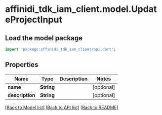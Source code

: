 # affinidi_tdk_iam_client.model.UpdateProjectInput

## Load the model package

```dart
import 'package:affinidi_tdk_iam_client/api.dart';
```

## Properties

| Name            | Type       | Description | Notes      |
| --------------- | ---------- | ----------- | ---------- |
| **name**        | **String** |             | [optional] |
| **description** | **String** |             | [optional] |

[[Back to Model list]](../README.md#documentation-for-models) [[Back to API list]](../README.md#documentation-for-api-endpoints) [[Back to README]](../README.md)
